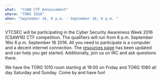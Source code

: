 ```yaml
---
what:  "CSAW CTF Annoucement"
where: "TORG 1010"
when: "September 16, 6 p.m. - September 18, 6 p.m. "
---
```


VTCSEC will be participating in the Cyber Security Awareness Week 2016 (CSAW16) CTF competition. The qualifiers will run from 6 p.m. September 16to 6 p.m. September 18 2016. All you need to participate is a computer and a decent internet connection. The <a href="https://vtcsec.org/resources/">resources page</a> has been updated and can help you get started. Additionally, join us on IRC and ask questions there. 

We have the TORG 1010 room starting at 19:00 on Friday and TORG 1080 all day Saturday and Sunday. Come by and have fun! 

